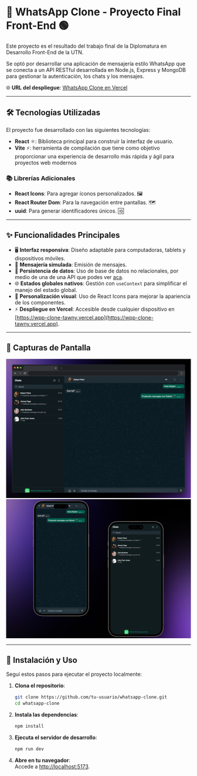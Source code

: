 
# 📱 WhatsApp Clone - Proyecto Final Front-End 🟢

Este proyecto es el resultado del trabajo final de la Diplomatura en Desarrollo Front-End de la UTN.

Se optó por desarrollar una aplicación de mensajería estilo WhatsApp que se conecta a un API RESTful desarrollada en Node.js, Express y MongoDB para gestionar la autenticación, los chats y los mensajes.

🌐 **URL del despliegue**: [WhatsApp Clone en Vercel](https://wpp-clone-tawny.vercel.app)  

---

## 🛠️ Tecnologías Utilizadas
El proyecto fue desarrollado con las siguientes tecnologías:  
- **React** ⚛️: Biblioteca principal para construir la interfaz de usuario.
- **Vite** ⚡: herramienta de compilación que tiene como objetivo proporcionar una experiencia de desarrollo más rápida y ágil para proyectos web modernos

### 📚 Librerías Adicionales
- **React Icons**: Para agregar íconos personalizados. 🖼️  
- **React Router Dom**: Para la navegación entre pantallas. 🗺️  
- **uuid**: Para generar identificadores únicos. 🆔  

---

## ✨ Funcionalidades Principales
- 🖥️ **Interfaz responsiva**: Diseño adaptable para computadoras, tablets y dispositivos móviles.  
- 💬 **Mensajería simulada**: Emisión de mensajes. 
- 📂 **Persistencia de datos**: Uso de base de datos no relacionales, por medio de una de una API que podes ver [aca](https://github.com/tomimartinez28/wpp-clone-backend.git).  
- 🌐 **Estados globales nativos**: Gestión con `useContext` para simplificar el manejo del estado global.  
- 🎨 **Personalización visual**: Uso de React Icons para mejorar la apariencia de los componentes.  
- ⚡ **Despliegue en Vercel**: Accesible desde cualquier dispositivo en [https://wpp-clone-tawny.vercel.app](https://wpp-clone-tawny.vercel.app).  

---

## 📸 Capturas de Pantalla
![Desktop](/public/desktop-mockup.png)
![Mobile](/public/mobile-mockup.png)

---

## 🚀 Instalación y Uso

Seguí estos pasos para ejecutar el proyecto localmente:

1. **Clona el repositorio**:  
   ```bash
   git clone https://github.com/tu-usuario/whatsapp-clone.git
   cd whatsapp-clone
   ```

2. **Instala las dependencias**:  
   ```bash
   npm install
   ```

3. **Ejecuta el servidor de desarrollo**:  
   ```bash
   npm run dev
   ```

4. **Abre en tu navegador**:  
   Accede a [http://localhost:5173](http://localhost:5173).
